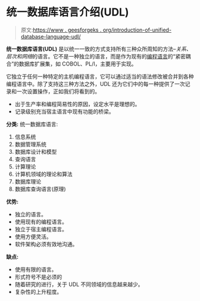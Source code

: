 # 统一数据库语言介绍(UDL)

> 原文:[https://www . geesforgeks . org/introduction-of-unified-database-language-udl/](https://www.geeksforgeeks.org/introduction-of-unified-database-language-udl/)

**统一数据库语言(UDL)** 是以统一一致的方式支持所有三种众所周知的方法–*关系、层次和网络*的语言。它不是一种独立的语言，而是作为现有的[编程语言](https://www.geeksforgeeks.org/introduction-to-programming-languages/)的“紧密耦合”的数据库扩展集，如 COBOL、PL/I，主要用于实现。

它独立于任何一种特定的主机编程语言，它可以通过适当的语法修改被合并到各种编程语言中。除了支持这三种方法之外，UDL 还为它们中的每一种提供了一次记录和一次设置操作，正如我们将看到的。

*   出于生产率和编程简易性的原因，设定水平是理想的。
*   记录级别充当宿主语言中现有功能的桥梁。

**分类:**
统一数据库语言:

1.  信息系统
2.  数据管理系统
3.  数据库设计和模型
4.  查询语言
5.  计算理论
6.  计算机领域的理论和算法
7.  数据库理论
8.  数据库查询语言(原理)

**优势:**

*   独立的语言。
*   使用现有的编程语言。
*   独立于宿主编程语言。
*   使用方便灵活。
*   软件架构必须有效地沟通。

**缺点:**

*   使用有限的语言。
*   形式符号不是必须的
*   随着研究的进行，关于 UDL 不同领域的信息越来越少。
*   复杂性的上升程度。